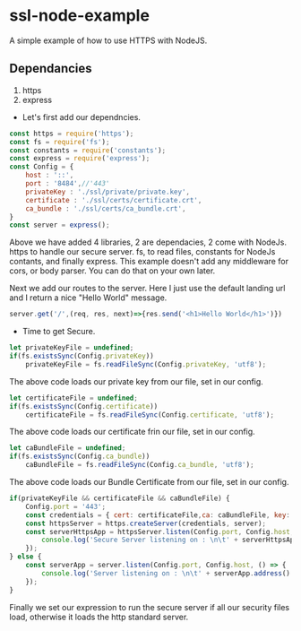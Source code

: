 # ssl-node-example
A simple example of how to use HTTPS with NodeJS.


## Dependancies 

1) https
2) express

* Let's first add our dependncies.

```JavaScript
const https = require('https');
const fs = require('fs');
const constants = require('constants');
const express = require('express');
const Config = {
    host : '::',
    port : '8484',//'443'
    privateKey : './ssl/private/private.key',
    certificate : './ssl/certs/certificate.crt',
    ca_bundle : './ssl/certs/ca_bundle.crt',
}
const server = express();
```

Above we have added 4 libraries, 2 are dependacies, 2 come with NodeJs.
https to handle our secure server. fs, to read files, constants for NodeJs contants, and finally express. 
This example doesn't add any middleware for cors, or body parser. You can do that on your own later.

Next we add our routes to the server. Here I just use the default landing url and I return a nice "Hello World" message.

```JavaScript
server.get('/',(req, res, next)=>{res.send('<h1>Hello World</h1>')})
```

* Time to get Secure.

```JavaScript
let privateKeyFile = undefined;
if(fs.existsSync(Config.privateKey))
    privateKeyFile = fs.readFileSync(Config.privateKey, 'utf8');
```

The above code loads our private key from our file, set in our config. 


```JavaScript
let certificateFile = undefined;
if(fs.existsSync(Config.certificate))
    certificateFile = fs.readFileSync(Config.certificate, 'utf8');
```

The above code loads our certificate frin our file, set in our config. 


```JavaScript
let caBundleFile = undefined;
if(fs.existsSync(Config.ca_bundle))
    caBundleFile = fs.readFileSync(Config.ca_bundle, 'utf8');
```

The above code loads our Bundle Certificate from our file, set in our config. 


```JavaScript
if(privateKeyFile && certificateFile && caBundleFile) {
    Config.port = '443';
    const credentials = { cert: certificateFile,ca: caBundleFile, key: privateKeyFile, secureOptions: constants.SSL_OP_NO_SSLv3 | constants.SSL_OP_NO_SSLv2, };
    const httpsServer = https.createServer(credentials, server);
    const serverHttpsApp = httpsServer.listen(Config.port, Config.host, () => {
        console.log('Secure Server listening on : \n\t' + serverHttpsApp.address().address + ':' + serverHttpsApp.address().port);
    });
} else {
    const serverApp = server.listen(Config.port, Config.host, () => {
        console.log('Server listening on : \n\t' + serverApp.address().address + ':' + serverApp.address().port);
    });
}
```

Finally we set our expression to run the secure server if all our security files load, otherwise it loads the http standard server.
